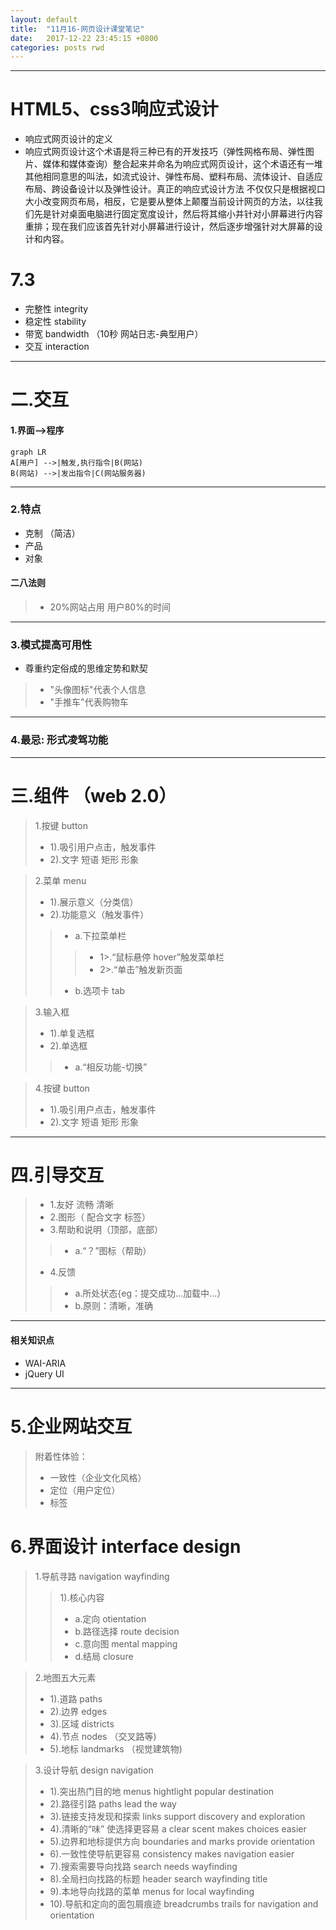 ```yaml
---
layout: default
title:  "11月16-网页设计课堂笔记"
date:   2017-12-22 23:45:15 +0800
categories: posts rwd
---
```

---
#  HTML5、css3响应式设计

 - 响应式网页设计的定义
 - 响应式网页设计这个术语是将三种已有的开发技巧（弹性网格布局、弹性图片、媒体和媒体查询）整合起来并命名为响应式网页设计，这个术语还有一堆其他相同意思的叫法，如流式设计、弹性布局、塑料布局、流体设计、自适应布局、跨设备设计以及弹性设计。真正的响应式设计方法 不仅仅只是根据视口大小改变网页布局，相反，它是要从整体上颠覆当前设计网页的方法，以往我们先是针对桌面电脑进行固定宽度设计，然后将其缩小并针对小屏幕进行内容重排；现在我们应该首先针对小屏幕进行设计，然后逐步增强针对大屏幕的设计和内容。


# 7.3 
 -  完整性  integrity  
 -  稳定性  stability
 -  带宽    bandwidth   （10秒 网站日志-典型用户） 
 -  交互    interaction
---

# 二.交互
#### 1.界面-->程序
```
graph LR 
A[用户] -->|触发,执行指令|B(网站)
B(网站) -->|发出指令|C(网站服务器)

```
---
### 2.特点
 - 克制 （简洁） 
 - 产品   
 - 对象

#### 二八法则 
 > - 20%网站占用 用户80%的时间 

---
### 3.模式提高可用性

- 尊重约定俗成的思维定势和默契 
 > - "头像图标"代表个人信息   
 > - "手推车"代表购物车

---

### 4.**最忌**: 形式凌驾功能

---
# 三.组件 （web 2.0）
 > 1.按键 button
 > - 1).吸引用户点击，触发事件
 > - 2).文字 短语 矩形 形象
 
 > 2.菜单  menu
 > - 1).展示意义（分类信）
 > - 2).功能意义（触发事件）
 > > - a.下拉菜单栏 
 > > > - 1>.“鼠标悬停 hover”触发菜单栏
 > > > - 2>.“单击”触发新页面     
 > > - b.选项卡 tab
				       
 > 3.输入框
 > - 1).单复选框
 > - 2).单选框 
 > > - a.“相反功能-切换”
 
 > 4.按键 button
 > - 1).吸引用户点击，触发事件
 > - 2).文字 短语 矩形 形象

---

# 四.引导交互
> - 1.友好 流畅 清晰
> - 2.图形（ 配合文字 标签）
> - 3.帮助和说明（顶部，底部）
> > - a.“？”图标（帮助）
> - 4.反馈
> > - a.所处状态{eg：提交成功...加载中...）
> > - b.原则：清晰，准确
---
#### 相关知识点
- WAI-ARIA
- jQuery UI
---

# 5.企业网站交互
> 附着性体验：
> - 一致性（企业文化风格） 
> - 定位（用户定位） 
> - 标签

# 6.界面设计  interface design
> 1.导航寻路  navigation wayfinding
>> 1).核心内容
>>- a.定向      otientation
>>- b.路径选择  route decision
>>- c.意向图    mental mapping
>>- d.结局      closure

> 2.地图五大元素
>- 1).道路 paths	
>- 2).边界 edges
>- 3).区域 districts					
>- 4).节点 nodes    （交叉路等)
>- 5).地标 landmarks （视觉建筑物)

> 3.设计导航 design navigation
>- 1).突出热门目的地    	 	 menus hightlight popular destination
> - 2).路径引路           	 	 paths lead the way
>- 3).链接支持发现和探索    	 links support discovery and exploration
>- 4).清晰的“味” 使选择更容易      a clear scent makes choices easier
>- 5).边界和地标提供方向 		 boundaries and marks provide orientation		
>- 6).一致性使导航更容易 		 consistency makes navigation easier
>- 7).搜索需要导向找路   		 search needs wayfinding	
>- 8).全局扫向找路的标题		 header search wayfinding title
>- 9).本地导向找路的菜单		 menus for local wayfinding
>- 10).导航和定向的面包屑痕迹	 breadcrumbs trails for navigation and orientation
			



